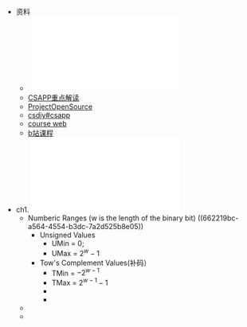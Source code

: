 - 资料
	- ![CSAPP_2016.pdf](../assets/CSAPP_2016_1713252765986_0.pdf)
	- [CSAPP重点解读](https://fengmuzi2003.gitbook.io/csapp3e)
	- [ProjectOpenSource](http://csapp.cs.cmu.edu/3e/labs.html)
	- [csdiy#csapp](https://csdiy.wiki/%E8%AE%A1%E7%AE%97%E6%9C%BA%E7%B3%BB%E7%BB%9F%E5%9F%BA%E7%A1%80/CSAPP/#_1)
	- [course web](https://www.cs.cmu.edu/~213/)
	- [b站课程](https://www.bilibili.com/video/BV1iW411d7hd)
- ch1. ![02-03-bits-ints.pdf](../assets/02-03-bits-ints_1713510805575_0.pdf)
	- Numberic Ranges (w is the length of the binary bit) ((662219bc-a564-4554-b3dc-7a2d525b8e05))
		- Unsigned Values
			- UMin = 0;
			- UMax = $2^w - 1$
		- Tow's Complement Values(补码）
			- TMin = $-2 ^{w-1}$
			- TMax = $2^{w-1} - 1$
			-
			-
	-
	-